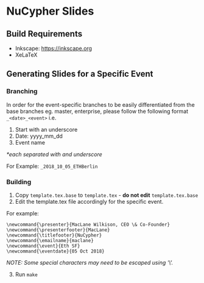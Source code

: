 # NuCypher Slides

## Build Requirements
* Inkscape: <https://inkscape.org>
* XeLaTeX

## Generating Slides for a Specific Event

### Branching
In order for the event-specific branches to be easily differentiated from the base branches eg. master, enterprise, please follow the following format `_<date>_<event>` i.e.
1. Start with an underscore
2. Date: yyyy_mm_dd
3. Event name

_*each separated with and underscore_

For Example: `_2018_10_05_ETHBerlin`

### Building

1. Copy `template.tex.base` to `template.tex` - **do not edit** `template.tex.base`
2. Edit the template.tex file accordingly for the specific event.

For example:
```
\newcommand{\presenter}{MacLane Wilkison, CEO \& Co-Founder}
\newcommand{\presenterfooter}{MacLane}
\newcommand{\titlefooter}{NuCypher}
\newcommand{\emailname}{maclane}
\newcommand{\event}{Eth SF}
\newcommand{\eventdate}{05 Oct 2018}
```
_NOTE: Some special characters may need to be escaped using '\\'._

3. Run `make`


